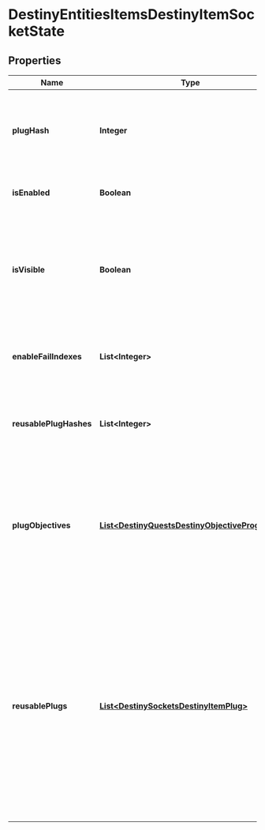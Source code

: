 
# DestinyEntitiesItemsDestinyItemSocketState

## Properties
Name | Type | Description | Notes
------------ | ------------- | ------------- | -------------
**plugHash** | **Integer** | The currently active plug, if any.  Note that, because all plugs are statically defined, its effect on stats and perks can be statically determined using the plug item&#39;s definition. The stats and perks can be taken at face value on the plug item as the stats and perks it will provide to the user/item. |  [optional]
**isEnabled** | **Boolean** | Even if a plug is inserted, it doesn&#39;t mean it&#39;s enabled.  This flag indicates whether the plug is active and providing its benefits. |  [optional]
**isVisible** | **Boolean** | A plug may theoretically provide benefits but not be visible - for instance, some older items use a plug&#39;s damage type perk to modify their own damage type. These, though they are not visible, still affect the item. This field indicates that state.  An invisible plug, while it provides benefits if it is Enabled, cannot be directly modified by the user. |  [optional]
**enableFailIndexes** | **List&lt;Integer&gt;** | If a plug is inserted but not enabled, this will be populated with indexes into the plug item definition&#39;s plug.enabledRules property, so that you can show the reasons why it is not enabled. |  [optional]
**reusablePlugHashes** | **List&lt;Integer&gt;** | If the item supports reusable plugs, this is the list of plug item hashes that are currently allowed to be used for this socket. See the \&quot;reusablePlugs\&quot; property, which has rendered this obsolete, for more information. |  [optional]
**plugObjectives** | [**List&lt;DestinyQuestsDestinyObjectiveProgress&gt;**](DestinyQuestsDestinyObjectiveProgress.md) | Sometimes, Plugs may have objectives: generally, these are used for flavor and display purposes. For instance, a Plug might be tracking the number of PVP kills you have made. It will use the parent item&#39;s data about that tracking status to determine what to show, and will generally show it using the DestinyObjectiveDefinition&#39;s progressDescription property. Refer to the plug&#39;s itemHash and objective property for more information if you would like to display even more data. |  [optional]
**reusablePlugs** | [**List&lt;DestinySocketsDestinyItemPlug&gt;**](DestinySocketsDestinyItemPlug.md) | If the item supports reusable plugs, this is the list of plugs that are allowed to be used for the socket, and any relevant information about whether they are \&quot;enabled\&quot;, whether they are allowed to be inserted, and any other information such as objectives.  A Reusable Plug is a plug that you can always insert into this socket as long as its insertion rules are passed, regardless of whether or not you have the plug in your inventory. An example of it failing an insertion rule would be if it has an Objective that needs to be completed before it can be inserted, and that objective hasn&#39;t been completed yet.  In practice, a socket will *either* have reusable plugs *or* it will allow for plugs in your inventory to be inserted. See DestinyInventoryItemDefinition.socket for more info. |  [optional]



